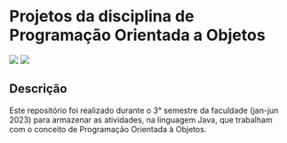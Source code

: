 # Projetos da disciplina de Programação Orientada a Objetos
<img loading="lazy" src="https://img.shields.io/badge/java-%23ED8B00.svg?style=for-the-badge&logo=openjdk&logoColor=white" target="_blank"></a>
<img loading="lazy" src="https://img.shields.io/badge/NetBeansIDE-1B6AC6.svg?style=for-the-badge&logo=apache-netbeans-ide&logoColor=white" target="_blank"></a>

## Descrição
Este repositório foi realizado durante o 3° semestre da faculdade (jan-jun 2023) para armazenar as atividades, na linguagem Java, que trabalham com o conceito de Programação Orientada à Objetos. 
